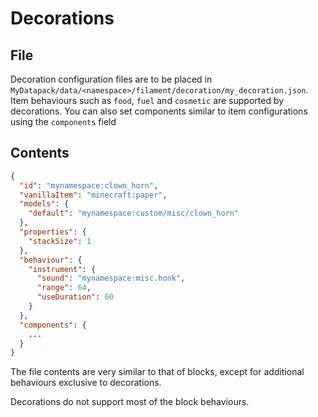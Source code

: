 # Decorations

## File

Decoration configuration files are to be placed in `MyDatapack/data/<namespace>/filament/decoration/my_decoration.json`.
Item behaviours such as `food`, `fuel` and `cosmetic` are supported by decorations.
You can also set components similar to item configurations using the `components` field

## Contents

```json
{
  "id": "mynamespace:clown_horn",
  "vanillaItem": "minecraft:paper",
  "models": {
    "default": "mynamespace:custom/misc/clown_horn"
  },
  "properties": {
    "stackSize": 1
  },
  "behaviour": {
    "instrument": {
      "sound": "mynamespace:misc.honk",
      "range": 64,
      "useDuration": 60
    }
  },
  "components": {
    ...
  }
}
```

The file contents are very similar to that of blocks, except for additional behaviours exclusive to decorations.

Decorations do not support most of the block behaviours.